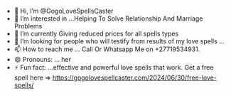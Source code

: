 - 👋 Hi, I’m @GogoLoveSpellsCaster 
- 👀 I’m interested in ...Helping To Solve Relationship And Marriage Problems 
- 🌱 I’m currently Giving reduced prices for all spells types 
- 💞️ I’m looking for people who will testify from results of my love spells ...
- 📫 How to reach me ... Call Or Whatsapp Me on +27719534931. 
- 😄 Pronouns: ... her
- ⚡ Fun fact: ...effective and powerful love spells that work. Get a free spell here => https://gogolovespellcaster.com/2024/06/30/free-love-spells/ 

<!---
GogoLoveSpells/GogoLoveSpells is the ✨ best, experienced voooo and black magic spell caster in South Africa ✨ repository because its `README.md` (this file) appears on your GitHub profile.
You can click the Preview link to take a look at your changes.
--->
